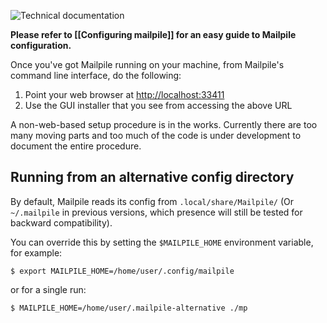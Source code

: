 ![Technical documentation](https://github.com/pagekite/Mailpile/wiki/images/page-technical.png)

**Please refer to [[Configuring mailpile]] for an easy guide to Mailpile configuration.**

Once you've got Mailpile running on your machine, from Mailpile's command line interface, do the following:

1. Point your web browser at [http://localhost:33411](http://localhost:33411)
2. Use the GUI installer that you see from accessing the above URL

A non-web-based setup procedure is in the works. Currently there are too many moving parts and too much of the code is under development to document the entire procedure.

## Running from an alternative config directory

By default, Mailpile reads its config from `.local/share/Mailpile/` (Or `~/.mailpile` in previous versions, which presence will still be tested for backward compatibility).

You can override this by setting the `$MAILPILE_HOME` environment variable, for example:

    $ export MAILPILE_HOME=/home/user/.config/mailpile

or for a single run:

    $ MAILPILE_HOME=/home/user/.mailpile-alternative ./mp

